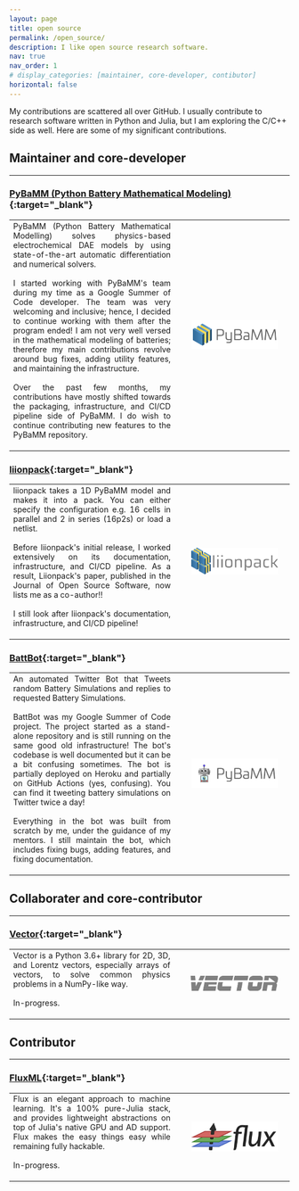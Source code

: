 ```yaml
---
layout: page
title: open source
permalink: /open_source/
description: I like open source research software.
nav: true
nav_order: 1
# display_categories: [maintainer, core-developer, contibutor]
horizontal: false
---
```


My contributions are scattered all over GitHub. I usually contribute to research software written in Python and Julia, but I am exploring the C/C++ side as well. Here are some of my significant contributions.

## Maintainer and core-developer

---

### [PyBaMM (Python Battery Mathematical Modeling)](https://github.com/pybamm-team/PyBaMM){:target="_blank"}

<table>
  <colgroup>
       <col span="1" style="width: 65%;">
       <col span="1" style="width: 35%;">
  </colgroup>
  <tr>
    <td style="text-align:justify; padding-bottom: 20px; padding-right: 30px">PyBaMM (Python Battery Mathematical Modelling) solves physics-based electrochemical DAE models by using state-of-the-art automatic differentiation and numerical solvers. <br> <br>
    I started working with PyBaMM's team during my time as a Google Summer of Code developer. The team was very welcoming and inclusive; hence, I decided to continue working with them after the program ended! I am not very well versed in the mathematical modeling of batteries; therefore my main contributions revolve around bug fixes, adding utility features, and maintaining the infrastructure. <br> <br>
    Over the past few months, my contributions have mostly shifted towards the packaging, infrastructure, and CI/CD pipeline side of PyBaMM. I do wish to continue contributing new features to the PyBaMM repository.
  </td>
    <td><img style="float: right; width:100%" src="../assets/img/pybamm-logo.png"></td>
    <td></td>
  </tr>
</table>

### [liionpack](https://github.com/pybamm-team/liionpack){:target="_blank"}

<table>
  <colgroup>
       <col span="1" style="width: 65%;">
       <col span="1" style="width: 35%;">
  </colgroup>
  <tr>
    <td style="text-align:justify; padding-bottom: 20px; padding-right: 30px">liionpack takes a 1D PyBaMM model and makes it into a pack. You can either specify the configuration e.g. 16 cells in parallel and 2 in series (16p2s) or load a netlist. <br> <br>
    Before liionpack's initial release, I worked extensively on its documentation, infrastructure, and CI/CD pipeline. As a result, Liionpack's paper, published in the Journal of Open Source Software, now lists me as a co-author!!<br> <br>
    I still look after liionpack's documentation, infrastructure, and CI/CD pipeline!

  </td>
    <td><img style="float: right; width:100%" src="../assets/img/liionpack-logo.png"></td>
    <td></td>
  </tr>
</table>

### [BattBot](https://github.com/pybamm-team/BattBot){:target="_blank"}

<table>
  <colgroup>
       <col span="1" style="width: 65%;">
       <col span="1" style="width: 35%;">
  </colgroup>
  <tr>
    <td style="text-align:justify; padding-bottom: 20px; padding-right: 30px">An automated Twitter Bot that Tweets random Battery Simulations and replies to requested Battery Simulations. <br> <br>
    BattBot was my Google Summer of Code project. The project started as a stand-alone repository and is still running on the same good old infrastructure! The bot's codebase is well documented but it can be a bit confusing sometimes. The bot is partially deployed on Heroku and partially on GitHub Actions (yes, confusing). You can find it tweeting battery simulations on Twitter twice a day! <br> <br>
    Everything in the bot was built from scratch by me, under the guidance of my mentors. I still maintain the bot, which includes fixing bugs, adding features, and fixing documentation.
  </td>
    <td><img style="float: right; width:100%" src="../assets/img/battbot-logo.jpeg"></td>
    <td></td>
  </tr>
</table>

## Collaborater and core-contributor

---

### [Vector](https://github.com/scikit-hep/vector){:target="_blank"}

<table>
  <colgroup>
       <col span="1" style="width: 65%;">
       <col span="1" style="width: 35%;">
  </colgroup>
  <tr>
    <td style="text-align:justify; padding-bottom: 20px; padding-right: 30px">Vector is a Python 3.6+ library for 2D, 3D, and Lorentz vectors, especially arrays of vectors, to solve common physics problems in a NumPy-like way. <br> <br>
    In-progress.

  </td>
    <td><img style="float: right; width:100%" src="../assets/img/vector-logo.png"></td>
    <td></td>
  </tr>
</table>

## Contributor

---

### [FluxML](https://github.com/FluxML/Flux.jl){:target="_blank"}

<table>
  <colgroup>
       <col span="1" style="width: 65%;">
       <col span="1" style="width: 35%;">
  </colgroup>
  <tr>
    <td style="text-align:justify; padding-bottom: 20px; padding-right: 30px">Flux is an elegant approach to machine learning. It's a 100% pure-Julia stack, and provides lightweight abstractions on top of Julia's native GPU and AD support. Flux makes the easy things easy while remaining fully hackable. <br> <br>
    In-progress.

  </td>
    <td><img style="float: right; width:100%" src="../assets/img/flux-logo.png"></td>
    <td></td>
  </tr>
</table>

<!-- ## Contributor

---

### [FluxML](https://github.com/FluxML/Flux.jl)

<table>
  <colgroup>
       <col span="1" style="width: 65%;">
       <col span="1" style="width: 35%;">
  </colgroup>
  <tr>
    <td style="text-align:justify; padding-bottom: 20px; padding-right: 30px">Flux is an elegant approach to machine learning. It's a 100% pure-Julia stack, and provides lightweight abstractions on top of Julia's native GPU and AD support. Flux makes the easy things easy while remaining fully hackable. <br> <br>
    In-progress.

  </td>
    <td><img style="float: right; width:100%" src="../assets/img/flux-logo.png"></td>
    <td></td>
  </tr>
</table> -->


<!-- pages/projects.md -->
<!-- <div class="projects">
{%- if site.enable_project_categories and page.display_categories %} -->
  <!-- Display categorized projects -->
  <!-- {%- for category in page.display_categories %}
  <h2 class="category">{{ category }}</h2>
  {%- assign categorized_projects = site.projects | where: "category", category -%}
  {%- assign sorted_projects = categorized_projects | sort: "importance" %} -->
  <!-- Generate cards for each project -->
  <!-- {% if page.horizontal -%}
  <div class="container">
    <div class="row row-cols-2">
    {%- for project in sorted_projects -%}
      {% include projects_horizontal.html %}
    {%- endfor %}
    </div>
  </div>
  {%- else -%}
  <div class="grid">
    {%- for project in sorted_projects -%}
      {% include projects.html %}
    {%- endfor %}
  </div>
  {%- endif -%}
  {% endfor %}

{%- else -%} -->
<!-- Display projects without categories -->
  <!-- {%- assign sorted_projects = site.projects | sort: "importance" -%} -->
  <!-- Generate cards for each project -->
  <!-- {% if page.horizontal -%}
  <div class="container">
    <div class="row row-cols-2">
    {%- for project in sorted_projects -%}
      {% include projects_horizontal.html %}
    {%- endfor %}
    </div>
  </div>
  {%- else -%}
  <div class="grid">
    {%- for project in sorted_projects -%}
      {% include projects.html %}
    {%- endfor %}
  </div>
  {%- endif -%}
{%- endif -%}
</div> -->
